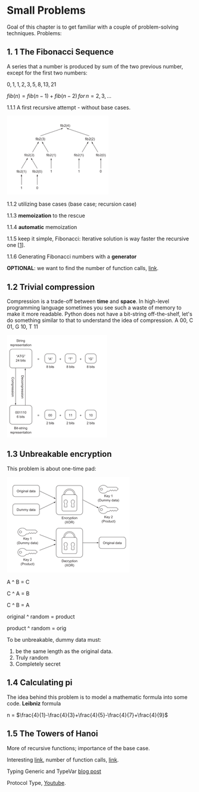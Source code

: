 # Small Problems

Goal of this chapter is to get familiar with a couple of problem-solving techniques. Problems:

## 1. 1 The Fibonacci Sequence

A series that a number is produced by sum of the two previous number, except for the first two numbers:

$0, 1, 1, 2, 3, 5, 8, 13, 21$

$fib(n) = fib(n - 1) + fib(n - 2) \, for \, n=2, 3, \dots$

1.1.1 A first recursive attempt - without base cases.

<img src="assets/chapter1-01.png" style="zoom:50%"/>

1.1.2 utilizing base cases (base case; recursion case)

1.1.3 **memoization** to the rescue

1.1.4 **automatic** memoization

1.1.5 keep it simple, Fibonacci: Iterative solution is way faster the recursive one [[1](https://stackoverflow.com/questions/63656099/why-is-fibonacci-iterative-slower-than-the-recursive-version-with-memoization)].

1.1.6 Generating Fibonacci numbers with a **generator**

**OPTIONAL**: we want to find the number of function calls, [link](https://zhu45.org/posts/2017/Jan/22/num-of-function-calls-in-recursive-fibonacci-routine/).

## 1.2 Trivial compression

Compression is a trade-off between **time** and **space**. In high-level programming language sometimes you see such a waste of memory to make it more readable. Python does not have a bit-string off-the-shelf, let's do something similar to that to understand the idea of compression. A 00, C 01, G 10, T 11



<img src="assets/compression-01.png" style="zoom:50%"/>

## 1.3 Unbreakable encryption

This problem is about one-time pad:

<img src="assets/onetime-pad-01.png" style="zoom:50%"/>

A ^ B = C

C ^ A = B

C ^ B = A

original ^ random = product

product ^ random = orig

To be unbreakable, dummy data must:

1. be the same length as the original data.
2. Truly random
3. Completely secret

## 1.4 Calculating pi

The idea behind this problem is to model a mathematic formula into some code. **Leibniz** formula

n = $\frac{4}{1}-\frac{4}{3}+\frac{4}{5}-\frac{4}{7}+\frac{4}{9}$

## 1.5 The Towers of Hanoi

More of recursive functions; importance of the base case.

Interesting [link](http://www.cs.cmu.edu/~cburch/survey/recurse/hanoi.html), number of function calls, [link](http://www.cs.cmu.edu/~cburch/survey/recurse/hanoiclosed.html).

Typing Generic and TypeVar [blog post](https://medium.com/@steveYeah/using-generics-in-python-99010e5056eb)

Protocol Type, [Youtube](https://www.youtube.com/watch?v=kDDCKwP7QgQ).
